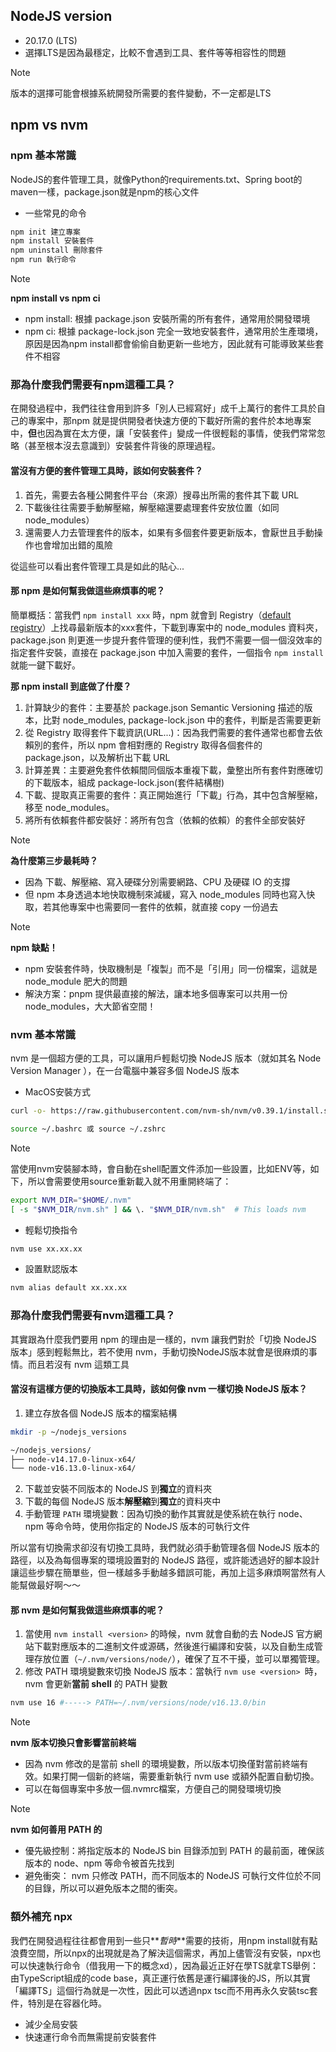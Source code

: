 ## NodeJS version

* 20.17.0 (LTS)
* 選擇LTS是因為最穩定，比較不會遇到工具、套件等等相容性的問題

> [!NOTE]
> 版本的選擇可能會根據系統開發所需要的套件變動，不一定都是LTS

## npm vs nvm

### npm 基本常識
NodeJS的套件管理工具，就像Python的requirements.txt、Spring boot的maven一樣，package.json就是npm的核心文件
* 一些常見的命令
```bash
npm init 建立專案
npm install 安裝套件
npm uninstall 刪除套件
npm run 執行命令
```
> [!NOTE]
> **npm install vs npm ci**
> * npm install: 根據 package.json 安裝所需的所有套件，通常用於開發環境
> * npm ci: 根據 package-lock.json 完全一致地安裝套件，通常用於生產環境，原因是因為npm install都會偷偷自動更新一些地方，因此就有可能導致某些套件不相容


### 那為什麼我們需要有npm這種工具？

在開發過程中，我們往往會用到許多「別人已經寫好」成千上萬行的套件工具於自己的專案中，那npm 就是提供開發者快速方便的下載好所需的套件於本地專案中，**但**也因為實在太方便，讓「安裝套件」變成一件很輕鬆的事情，使我們常常忽略（甚至根本沒去意識到）安裝套件背後的原理過程。


#### 當沒有方便的套件管理工具時，該如何安裝套件？

1. 首先，需要去各種公開套件平台（來源）搜尋出所需的套件其下載 URL
2. 下載後往往需要手動解壓縮，解壓縮還要處理套件安放位置（如同 node_modules）
3. 還需要人力去管理套件的版本，如果有多個套件要更新版本，會厭世且手動操作也會增加出錯的風險

從這些可以看出套件管理工具是如此的貼心...


#### 那 npm 是如何幫我做這些麻煩事的呢？

簡單概括：當我們 `npm install xxx` 時，npm 就會到 Registry（[default registry](https://registry.npmjs.org)）上找尋最新版本的xxx套件，下載到專案中的 node_modules 資料夾，package.json 則更進一步提升套件管理的便利性，我們不需要一個一個沒效率的指定套件安裝，直接在 package.json 中加入需要的套件，一個指令 `npm install` 就能一鍵下載好。

**那 npm install 到底做了什麼？**

1. 計算缺少的套件：主要基於 package.json Semantic Versioning 描述的版本，比對 node_modules, package-lock.json 中的套件，判斷是否需要更新
2. 從 Registry 取得套件下載資訊(URL...)：因為我們需要的套件通常也都會去依賴別的套件，所以 npm 會相對應的 Registry 取得各個套件的 package.json，以及解析出下載 URL
3. 計算差異：主要避免套件依賴間同個版本重複下載，彙整出所有套件對應確切的下載版本，組成 package-lock.json(套件結構樹)
4. 下載、提取真正需要的套件：真正開始進行「下載」行為，其中包含解壓縮，移至 node_modules。
5. 將所有依賴套件都安裝好：將所有包含（依賴的依賴）的套件全部安裝好

> [!NOTE]
> **為什麼第三步最耗時？**
> * 因為 下載、解壓縮、寫入硬碟分別需要網路、CPU 及硬碟 IO 的支撐
> * 但 npm 本身透過本地快取機制來減緩，寫入 node_modules 同時也寫入快取，若其他專案中也需要同一套件的依賴，就直接 copy 一份過去

> [!NOTE]
> **npm 缺點！**
> * npm 安裝套件時，快取機制是「複製」而不是「引用」同一份檔案，這就是 node_module 肥大的問題
> * 解決方案：pnpm 提供最直接的解法，讓本地多個專案可以共用一份 node_modules，大大節省空間！


### nvm 基本常識
nvm 是一個超方便的工具，可以讓用戶輕鬆切換 NodeJS 版本（就如其名 Node Version Manager ），在一台電腦中兼容多個 NodeJS 版本
* MacOS安裝方式
```bash
curl -o- https://raw.githubusercontent.com/nvm-sh/nvm/v0.39.1/install.sh | bash

source ~/.bashrc 或 source ~/.zshrc
```
> [!NOTE]
> 當使用nvm安裝腳本時，會自動在shell配置文件添加一些設置，比如ENV等，如下，所以會需要使用source重新載入就不用重開終端了：
```bash
export NVM_DIR="$HOME/.nvm"
[ -s "$NVM_DIR/nvm.sh" ] && \. "$NVM_DIR/nvm.sh"  # This loads nvm
```

* 輕鬆切換指令
```bash
nvm use xx.xx.xx
```
* 設置默認版本
```bash
nvm alias default xx.xx.xx
```


### 那為什麼我們需要有nvm這種工具？

其實跟為什麼我們要用 npm 的理由是一樣的，nvm 讓我們對於「切換 NodeJS 版本」感到輕鬆無比，若不使用 nvm，手動切換NodeJS版本就會是很麻煩的事情。而且若沒有 nvm 這類工具

#### 當沒有這樣方便的切換版本工具時，該如何像 nvm 一樣切換 NodeJS 版本？

1. 建立存放各個 NodeJS 版本的檔案結構
```bash
mkdir -p ~/nodejs_versions

~/nodejs_versions/
├── node-v14.17.0-linux-x64/
└── node-v16.13.0-linux-x64/
```
2. 下載並安裝不同版本的 NodeJS 到**獨立**的資料夾
3. 下載的每個 NodeJS 版本**解壓縮**到**獨立**的資料夾中
4. 手動管理 `PATH` 環境變數：因為切換的動作其實就是使系統在執行 node、npm 等命令時，使用你指定的 NodeJS 版本的可執行文件

所以當有切換需求卻沒有切換工具時，我們就必須手動管理各個 NodeJS 版本的路徑，以及為每個專案的環境設置對的 NodeJS 路徑，或許能透過好的腳本設計讓這些步驟在簡單些，但一樣越多手動越多錯誤可能，再加上這多麻煩啊當然有人能幫做最好啊～～


#### 那 nvm 是如何幫我做這些麻煩事的呢？

1. 當使用 `nvm install <version>` 的時候，nvm 就會自動的去 NodeJS 官方網站下載對應版本的二進制文件或源碼，然後進行編譯和安裝，以及自動生成管理存放位置（` ~/.nvm/versions/node/ `），確保了互不干擾，並可以單獨管理。
2. 修改 PATH 環境變數來切換 NodeJS 版本：當執行 `nvm use <version> `時，nvm 會更新**當前 shell** 的 PATH 變數
```bash
nvm use 16 #-----> PATH=~/.nvm/versions/node/v16.13.0/bin
```

> [!NOTE]
> **nvm 版本切換只會影響當前終端**
> * 因為 nvm 修改的是當前 shell 的環境變數，所以版本切換僅對當前終端有效。如果打開一個新的終端，需要重新執行 nvm use 或額外配置自動切換。
> * 可以在每個專案中多放一個.nvmrc檔案，方便自己的開發環境切換

> [!NOTE]
> **nvm 如何善用 PATH 的**
> * 優先級控制：將指定版本的 NodeJS bin 目錄添加到 PATH 的最前面，確保該版本的 node、npm 等命令被首先找到
> * 避免衝突： nvm 只修改 PATH，而不同版本的 NodeJS 可執行文件位於不同的目錄，所以可以避免版本之間的衝突。


### 額外補充 npx
我們在開發過程往往都會用到一些只**_暫時_**需要的技術，用npm install就有點浪費空間，所以npx的出現就是為了解決這個需求，再加上儘管沒有安裝，npx也可以快速執行命令（借我用一下的概念xd），因為最近正好在學TS就拿TS舉例：由TypeScript組成的code base，真正運行依舊是運行編譯後的JS，所以其實「編譯TS」這個行為就是一次性，因此可以透過npx tsc而不用再永久安裝tsc套件，特別是在容器化時。
* 減少全局安裝
* 快速運行命令而無需提前安裝套件